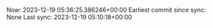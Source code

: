 Now: 2023-12-19 05:36:25.386246+00:00 Earliest commit since sync: None Last sync: 2023-12-19 05:10:18+00:00
